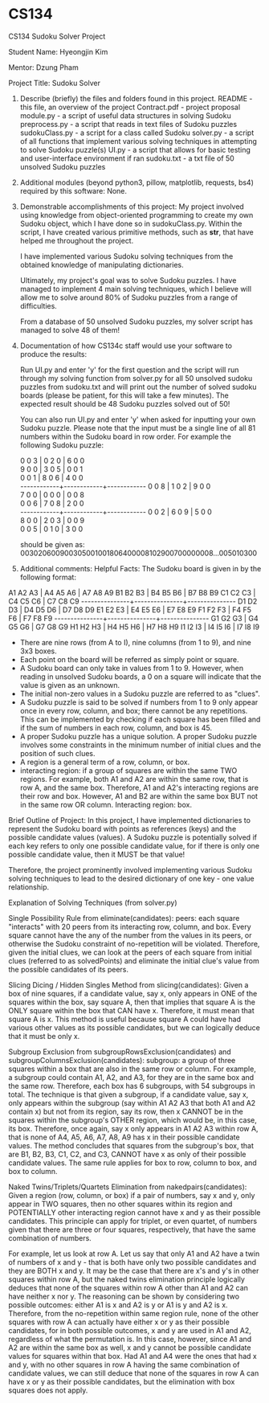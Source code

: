 # CS134
CS134 Sudoku Solver Project

Student Name: Hyeongjin Kim

Mentor: Dzung Pham

Project Title: Sudoku Solver


1. Describe (briefly) the files and folders found in this project.
   README - this file, an overview of the project
   Contract.pdf - project proposal
   module.py - a script of useful data structures in solving Sudoku
   preprocess.py - a script that reads in text files of Sudoku puzzles
   sudokuClass.py - a script for a class called Sudoku
   solver.py - a script of all functions that implement 
               various solving techniques in attempting 
               to solve Sudoku puzzle(s)
   UI.py - a script that allows for basic testing 
           and user-interface environment if ran
   sudoku.txt - a txt file of 50 unsolved Sudoku puzzles

2. Additional modules (beyond python3, pillow, matplotlib, requests, bs4)
   required by this software: None.

3. Demonstrable accomplishments of this project: 
   My project involved using knowledge from object-oriented programming
   to create my own Sudoku object, which I have done so in sudokuClass.py.
   Within the script, I have created various primitive methods, such as 
   __str__, that have helped me throughout the project.

   I have implemented various Sudoku solving techniques from the obtained
   knowledge of manipulating dictionaries.

   Ultimately, my project's goal was to solve Sudoku puzzles. I have managed
   to implement 4 main solving techniques, which I believe will allow me to
   solve around 80% of Sudoku puzzles from a range of difficulties.

   From a database of 50 unsolved Sudoku puzzles, my solver script has managed
   to solve 48 of them!

4. Documentation of how CS134c staff would use your software to produce the
   results:
   
   Run UI.py and enter 'y' for the first question and the script will
   run through my solving function from solver.py for all 50 unsolved
   sudoku puzzles from sudoku.txt and will print out the number of solved
   sudoku boards (please be patient, for this will take a few minutes).
   The expected result should be 48 Sudoku puzzles solved out of 50!

   You can also run UI.py and enter 'y' when asked for inputting your own
   Sudoku puzzle. Please note that the input must be a single line of all 81
   numbers within the Sudoku board in row order. For example the following
   Sudoku puzzle:
   
    0   0   3  | 0   2   0  | 6   0   0  
    9   0   0  | 3   0   5  | 0   0   1  
    0   0   1  | 8   0   6  | 4   0   0  
   ------------+------------+------------
    0   0   8  | 1   0   2  | 9   0   0  
    7   0   0  | 0   0   0  | 0   0   8  
    0   0   6  | 7   0   8  | 2   0   0  
   ------------+------------+------------
    0   0   2  | 6   0   9  | 5   0   0  
    8   0   0  | 2   0   3  | 0   0   9  
    0   0   5  | 0   1   0  | 3   0   0  
    
    should be given as:
    003020600900305001001806400008102900700000008...005010300

5. Additional comments:
   Helpful Facts:
   The Sudoku board is given in by the following format:

  A1   A2   A3 |  A4   A5   A6 |  A7   A8   A9 
  B1   B2   B3 |  B4   B5   B6 |  B7   B8   B9 
  C1   C2   C3 |  C4   C5   C6 |  C7   C8   C9 
---------------+---------------+---------------
  D1   D2   D3 |  D4   D5   D6 |  D7   D8   D9 
  E1   E2   E3 |  E4   E5   E6 |  E7   E8   E9 
  F1   F2   F3 |  F4   F5   F6 |  F7   F8   F9 
---------------+---------------+---------------
  G1   G2   G3 |  G4   G5   G6 |  G7   G8   G9 
  H1   H2   H3 |  H4   H5   H6 |  H7   H8   H9 
  I1   I2   I3 |  I4   I5   I6 |  I7   I8   I9 

   - There are nine rows (from A to I), nine columns (from 1 to 9), and nine 3x3 boxes.
   - Each point on the board will be referred as simply point or square.
   - A Sudoku board can only take in values from 1 to 9. However, when reading in unsolved
     Sudoku boards, a 0 on a square will indicate that the value is given as an unknown.
   - The initial non-zero values in a Sudoku puzzle are referred to as "clues".
   - A Sudoku puzzle is said to be solved if numbers from 1 to 9 only appear once in every
     row, column, and box; there cannot be any repetitions. This can be implemented by
     checking if each square has been filled and if the sum of numbers in each row,
     column, and box is 45. 
   - A proper Sudoku puzzle has a unique solution. A proper Sudoku puzzle involves some
     constraints in the minimum number of initial clues and the position of such clues.
   - A region is a general term of a row, column, or box.
   - interacting region: if a group of squares are within the same TWO regions.
     For example, both A1 and A2 are within the same row, that is row A, and the same box.
     Therefore, A1 and A2's interacting regions are their row and box. However, A1 and B2
     are within the same box BUT not in the same row OR column. Interacting region: box.

   Brief Outline of Project:
   In this project, I have implemented dictionaries to represent the Sudoku board with
   points as references (keys) and the possible candidate values (values). A Sudoku puzzle
   is potentially solved if each key refers to only one possible candidate value, for if
   there is only one possible candidate value, then it MUST be that value!

   Therefore, the project prominently involved implementing various Sudoku solving
   techniques to lead to the desired dictionary of one key - one value relationship.

   Explanation of Solving Techniques (from solver.py)

   Single Possibility Rule from eliminate(candidates):
   peers: each square "interacts" with 20 peers from its interacting row, column, and box.
          Every square cannot have the any of the number from the values in its peers, 
          or otherwise the Sudoku constraint of no-repetition will be violated.
   Therefore, given the initial clues, we can look at the peers of each square from
   initial clues (referred to as solvedPoints) and eliminate the initial clue's value
   from the possible candidates of its peers.

   Slicing Dicing / Hidden Singles Method from slicing(candidates):
   Given a box of nine squares, if a candidate value, say x, only appears in ONE of the
   squares within the box, say square A, then that implies that square A is the ONLY
   square within the box that CAN have x. Therefore, it must mean that square A is x.
   This method is useful because square A could have had various other values as its
   possible candidates, but we can logically deduce that it must be only x.

   Subgroup Exclusion from subgroupRowsExclusion(candidates) and 
   subgroupColumnsExclusion(candidates):
   subgroup: a group of three squares within a box that are also in the same row or column.
   For example, a subgroup could contain A1, A2, and A3, for they are in the same box
   and the same row. Therefore, each box has 6 subgroups, with 54 subgroups in total.
   The technique is that given a subgroup, if a candidate value, say x, only appears within
   the subgroup (say within A1 A2 A3 that both A1 and A2 contain x) but not from its
   region, say its row, then x CANNOT be in the squares within the subgroup's OTHER region,
   which would be, in this case, its box. Therefore, once again, say x only appears in A1
   A2 A3 within row A, that is none of A4, A5, A6, A7, A8, A9 has x in their possible
   candidate values. The method concludes that squares from the subgroup's box, that are 
   B1, B2, B3, C1, C2, and C3, CANNOT have x as only of their possible candidate values.
   The same rule applies for box to row, column to box, and box to column. 

   Naked Twins/Triplets/Quartets Elimination from nakedpairs(candidates):
   Given a region (row, column, or box) if a pair of numbers, say x and y, only appear in 
   TWO squares, then no other squares within its region and POTENTIALLY other interacting 
   region cannot have x and y as their possible candidates. This principle can apply for 
   triplet, or even quartet, of numbers given that there are three or four squares, 
   respectively, that have the same combination of numbers.

   For example, let us look at row A. Let us say that only A1 and A2 have a twin of numbers
   of x and y - that is both have only two possible candidates and they are BOTH x and y.
   It may be the case that there are x's and y's in other squares within row A, but the
   naked twins elimination principle logically deduces that none of the squares within
   row A other than A1 and A2 can have neither x nor y. The reasoning can be shown by
   considering two possible outcomes: either A1 is x and A2 is y or A1 is y and A2 is x.
   Therefore, from the no-repetition within same region rule, none of the other squares
   with row A can actually have either x or y as their possible candidates, for in both
   possible outcomes, x and y are used in A1 and A2, regardless of what the permutation is.
   In this case, however, since A1 and A2 are within the same box as well, x and y cannot
   be possible candidate values for squares within that box. Had A1 and A4 were the ones
   that had x and y, with no other squares in row A having the same combination of 
   candidate values, we can still deduce that none of the squares in row A can have x or y
   as their possible candidates, but the elimination with box squares does not apply.
